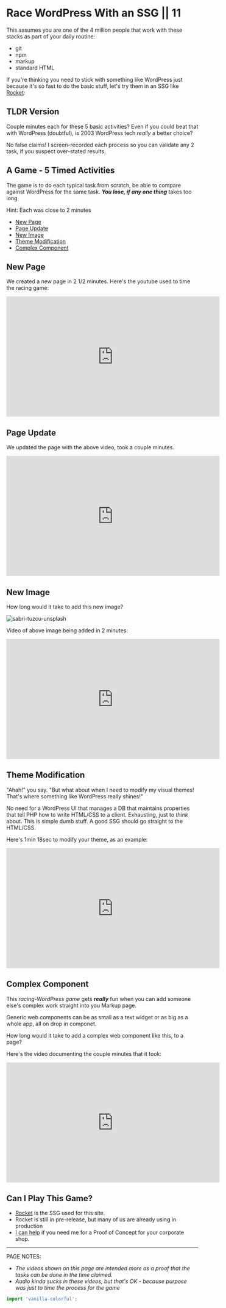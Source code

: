 # Race WordPress With an SSG || 11

This assumes you are one of the 4 million people that work with these stacks as part of your daily routine:

- git
- npm
- markup
- standard HTML

If you're thinking you need to stick with something like WordPress just because it's so fast to do the basic stuff, let's try them in an SSG like [Rocket](https://rocket.modern-web.dev/):

## TLDR Version

Couple minutes each for these 5 basic activities? Even if you could beat that with WordPress (doubtful), is 2003 WordPress tech _really_ a better choice?

No false claims! I screen-recorded each process so you can validate any 2 task, if you suspect over-stated results.

## A Game - 5 Timed Activities

The game is to do each typical task from scratch, be able to compare against WordPress for the same task. _**You lose, if any one thing**_ takes too long

Hint: Each was close to 2 minutes

- [New Page](/explore/raceWordPress/#new-page)
- [Page Update](/explore/raceWordPress/#page-update)
- [New Image](/explore/raceWordPress/#new-image)
- [Theme Modification](/explore/raceWordPress/#theme-modification)
- [Complex Component](/explore/raceWordPress/#complex-component)

## New Page

We created a new page in 2 1/2 minutes. Here's the youtube used to time the racing game:

<iframe width="560" height="315" src="https://www.youtube.com/embed/RcbsUGcifIM" frameborder="0" allow="accelerometer; autoplay; clipboard-write; encrypted-media; gyroscope; picture-in-picture" allowfullscreen></iframe>

## Page Update

We updated the page with the above video, took a couple minutes.

<iframe width="560" height="315" src="https://www.youtube.com/embed/zPCRt7upWB0" frameborder="0" allow="accelerometer; autoplay; clipboard-write; encrypted-media; gyroscope; picture-in-picture" allowfullscreen></iframe>

## New Image

How long would it take to add this new image?

<img class="bordered" src="/_merged_assets/_static/images/sabri-tuzcu-unsplash.jpg" alt="sabri-tuzcu-unsplash" />

Video of above image being added in 2 minutes:

<iframe width="560" height="315" src="https://www.youtube.com/embed/A77Rh0urR9s" frameborder="0" allow="accelerometer; autoplay; clipboard-write; encrypted-media; gyroscope; picture-in-picture" allowfullscreen></iframe>

## Theme Modification

"Ahah!" you say. "But what about when I need to modify my visual themes! That's where something like WordPress really shines!"

No need for a WordPress UI that manages a DB that maintains properties that tell PHP how to write HTML/CSS to a client. Exhausting, just to _think_ about. This is simple dumb stuff. A good SSG should go straight to the HTML/CSS.

Here's 1min 18sec to modify your theme, as an example:

<iframe width="560" height="315" src="https://www.youtube.com/embed/RutVwezeVZs" frameborder="0" allow="accelerometer; autoplay; clipboard-write; encrypted-media; gyroscope; picture-in-picture" allowfullscreen></iframe>

## Complex Component

This _racing-WordPress game_ gets _**really**_ fun when you can add someone else's complex work straight into you Markup page.

Generic web components can be as small as a text widget or as big as a whole app, all on drop in componet. 

How long would it take to add a complex web component like this, to a page?

<hex-color-picker color="#1e88e5"></hex-color-picker>

Here's the video documenting the couple minutes that it took:

<iframe width="560" height="315" src="https://www.youtube.com/embed/GsR2xhG9w8I" frameborder="0" allow="accelerometer; autoplay; clipboard-write; encrypted-media; gyroscope; picture-in-picture" allowfullscreen></iframe>

## Can I Play This Game?

- [Rocket](https://rocket.modern-web.dev/) is the SSG used for this site.
- Rocket is still in pre-release, but many of us are already using in production
- [I can help](/explore/needHelp/) if you need me for a Proof of Concept for your corporate shop.

<hr>

PAGE NOTES: 

- _The videos shown on this page are intended more as a proof that the tasks can be done in the time claimed._
- _Audio kinda sucks in these videos, but that's OK - because purpose was just to time the process for the game_

```js script
import 'vanilla-colorful';
```